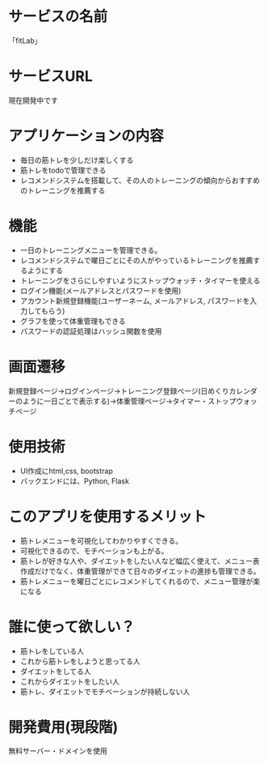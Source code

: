 # サービスの名前
「fitLab」

# サービスURL
現在開発中です

# アプリケーションの内容
- 毎日の筋トレを少しだけ楽しくする
- 筋トレをtodoで管理できる
- レコメンドシステムを搭載して、その人のトレーニングの傾向からおすすめのトレーニングを推薦する


# 機能
- 一日のトレーニングメニューを管理できる。
- レコメンドシステムで曜日ごとにその人がやっているトレーニングを推薦するようにする
- トレーニングをさらにしやすいようにストップウォッチ・タイマーを使える
- ログイン機能(メールアドレスとパスワードを使用)
- アカウント新規登録機能(ユーザーネーム, メールアドレス, パスワードを入力してもらう)
- グラフを使って体重管理もできる
- パスワードの認証処理はハッシュ関数を使用

# 画面遷移
新規登録ページ→ログインページ→トレーニング登録ページ(日めくりカレンダーのように一日ごとで表示する)→体重管理ページ→タイマー・ストップウォッチページ

# 使用技術
- UI作成にhtml,css, bootstrap
- バックエンドには、Python, Flask

# このアプリを使用するメリット
- 筋トレメニューを可視化してわかりやすくできる。
- 可視化できるので、モチベーションも上がる。
- 筋トレが好きな人や、ダイエットをしたい人など幅広く使えて、メニュー表作成だけでなく、体重管理ができて日々のダイエットの進捗も管理できる。
- 筋トレメニューを曜日ごとにレコメンドしてくれるので、メニュー管理が楽になる

# 誰に使って欲しい？
- 筋トレをしている人
- これから筋トレをしようと思ってる人
- ダイエットをしてる人
- これからダイエットをしたい人
- 筋トレ、ダイエットでモチベーションが持続しない人

# 開発費用(現段階)
無料サーバー・ドメインを使用